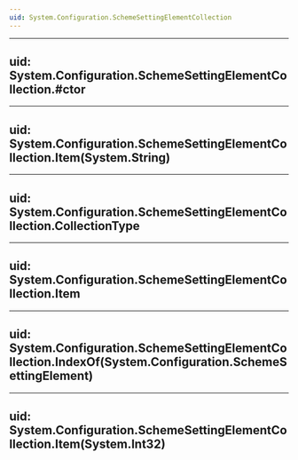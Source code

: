 ```yaml
---
uid: System.Configuration.SchemeSettingElementCollection
---
```


---
uid: System.Configuration.SchemeSettingElementCollection.#ctor
---

---
uid: System.Configuration.SchemeSettingElementCollection.Item(System.String)
---

---
uid: System.Configuration.SchemeSettingElementCollection.CollectionType
---

---
uid: System.Configuration.SchemeSettingElementCollection.Item
---

---
uid: System.Configuration.SchemeSettingElementCollection.IndexOf(System.Configuration.SchemeSettingElement)
---

---
uid: System.Configuration.SchemeSettingElementCollection.Item(System.Int32)
---

